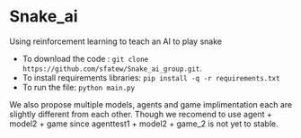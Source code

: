 # Snake_ai

Using reinforcement learning to teach an AI to play snake


* To download the code : `git clone https://github.com/sfatew/Snake_ai_group.git`.
* To install requirements libraries: `pip install -q -r requirements.txt`
* To run the file: `python main.py`

We also propose multiple models, agents and game implimentation each are slightly different from each other. Though we recomend to use agent + model2 + game since agenttest1 + model2 + game_2 is not yet to stable.
